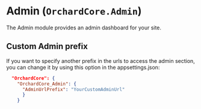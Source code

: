# Admin (`OrchardCore.Admin`)

The Admin module provides an admin dashboard for your site.

## Custom Admin prefix

If you want to specify another prefix in the urls to access the admin section, you can change it by using this option in the appsettings.json:

``` json
  "OrchardCore": {
    "OrchardCore_Admin": {
      "AdminUrlPrefix": "YourCustomAdminUrl"
      }
    }
```
